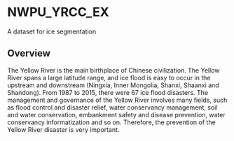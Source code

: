 # NWPU_YRCC_EX
A dataset for ice segmentation
## Overview
The Yellow River is the main birthplace of Chinese civilization. The Yellow River spans a large latitude range, and ice flood is easy to occur in the upstream and downstream (Ningxia, Inner Mongolia, Shanxi, Shaanxi and Shandong). From 1987 to 2015, there were 67 ice flood disasters. The management and governance of the Yellow River involves many fields, such as flood control and disaster relief, water conservancy management, soil and water conservation, embankment safety and disease prevention, water conservancy informatization and so on. Therefore, the prevention of the Yellow River disaster is very important.
